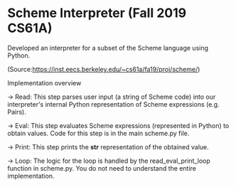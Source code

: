 # Scheme Interpreter (Fall 2019 CS61A)
Developed an interpreter for a subset of the Scheme language using Python.

(Source:https://inst.eecs.berkeley.edu/~cs61a/fa19/proj/scheme/)

Implementation overview

  -> Read: This step parses user input (a string of Scheme code) into our interpreter's internal Python representation of Scheme expressions (e.g. Pairs).

  -> Eval: This step evaluates Scheme expressions (represented in Python) to obtain values. Code for this step is in the main scheme.py file.

  -> Print: This step prints the __str__ representation of the obtained value.

  -> Loop: The logic for the loop is handled by the read_eval_print_loop function in scheme.py. You do not need to understand the entire implementation.

